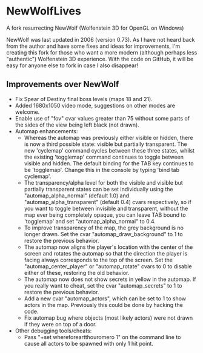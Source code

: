 NewWolfLives
============

A fork resurrecting NewWolf (Wolfenstein 3D for OpenGL on Windows)

NewWolf was last updated in 2006 (version 0.73).  As I have not heard back from the author and have some fixes and ideas for improvements, I'm creating this fork for those who want a more modern (although perhaps less "authentic") Wolfenstein 3D experience.  With the code on GitHub, it will be easy for anyone else to fork in case I also disappear!

Improvements over NewWolf
-------------------------
* Fix Spear of Destiny final boss levels (maps 18 and 21).
* Added 1680x1050 video mode, suggestions on other modes are welcome.
* Enable use of "fov" cvar values greater than 75 without some parts
  of the sides of the view being left black (not drawn).
* Automap enhancements:
  * Whereas the automap was previously either visible or hidden, there
    is now a third possible state: visible but partially transparent.
    The new 'cyclemap' command cycles between these three states,
    whilst the existing 'togglemap' command continues to toggle
    between visible and hidden.  The default binding for the TAB key
    continues to be 'togglemap'.  Change this in the console by typing
    'bind tab cyclemap'.
  * The transparency/alpha level for both the visible and visible but
    partially transparent states can be set individually using the
    "automap_alpha_normal" (default 1.0) and
    "automap_alpha_transparent" (default 0.4) cvars respectively, so
    if you want to toggle between invisible and transparent, without
    the map ever being completely opaque, you can leave TAB bound to
    'togglemap' and set "automap_alpha_normal" to 0.4.
  * To improve transparency of the map, the grey background is no
    longer drawn.  Set the cvar "automap_draw_background" to 1 to
    restore the previous behavior.
  * The automap now aligns the player's location with the center of
    the screen and rotates the automap so that the direction the
    player is facing always corresponds to the top of the screen.  Set
    the "automap_center_player" or "automap_rotate" cvars to 0 to
    disable either of these, restoring the old behavior.
  * The automap now does not show secrets in yellow in the automap.
    If you really want to cheat, set the cvar "automap_secrets" to 1
    to restore the previous behavior.
  * Add a new cvar "automap_actors", which can be set to 1 to show
    actors in the map.  Previously this could be done by hacking the
    code.
  * Fix automap bug where objects (most likely actors) were not drawn
    if they were on top of a door.
* Other debugging tools/cheats:
  * Pass "+set whereforeartthouromero 1" on the command line to cause
    all actors to be spawned with only 1 hit point.
